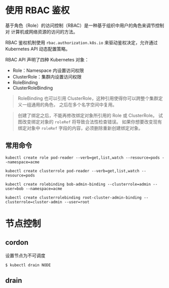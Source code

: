 # 使用 RBAC 鉴权

基于角色（Role）的访问控制（RBAC）是一种基于组织中用户的角色来调节控制对 计算机或网络资源的访问的方法。

RBAC 鉴权机制使用 `rbac.authorization.k8s.io` 来驱动鉴权决定，允许通过 Kubernetes API 动态配置策略。

RBAC API 声明了四种 Kubernetes 对象：

- Role：Namespace 内设置访问权限
- ClusterRole：集群内设置访问权限
- RoleBinding
- ClusterRoleBinding

> RoleBinding 也可以引用 ClusterRole，这种引用使得你可以跨整个集群定义一组通用的角色， 之后在多个名字空间中复用。



> 创建了绑定之后，不能再修改绑定对象所引用的 Role 或 ClusterRole。 试图改变绑定对象的 `roleRef` 将导致合法性检查错误。 如果你想要改变现有绑定对象中 `roleRef` 字段的内容，必须删除重新创建绑定对象。



## 常用命令

```shell
kubectl create role pod-reader --verb=get,list,watch --resource=pods --namespace=acme

kubectl create clusterrole pod-reader --verb=get,list,watch --resource=pods

kubectl create rolebinding bob-admin-binding --clusterrole=admin --user=bob --namespace=acme

kubectl create clusterrolebinding root-cluster-admin-binding --clusterrole=cluster-admin --user=root
```

# 节点控制

## cordon

设置节点为不可调度

```
$ kubectl drain NODE
```



## drain
